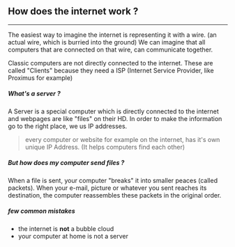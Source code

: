 ## How does the internet work ?
***

The easiest way to imagine the internet is representing it with a wire. (an actual wire, which is burried into the ground)
We can imagine that all computers that are connected on that wire, can communicate together.

Classic computers are not directly connected to the internet. These are called "Clients" because they need a ISP (Internet Service Provider, like Proximus for example)

##### What's a server ?

A Server is a special computer which is directly connected to the internet and webpages are like "files" on their HD. In order to make the information go to the right place, we us IP addresses.

> every computer or website for example on the internet, has it's own unique IP Address. (It helps computers find each other)


##### But how does my computer send files ?

When a file is sent, your computer "breaks" it into smaller peaces (called packets). When your e-mail, picture or whatever you sent reaches its destination, the computer reassembles these packets in the original order.


##### few common mistakes
- the internet is **not** a bubble cloud
- your computer at home is not a server


